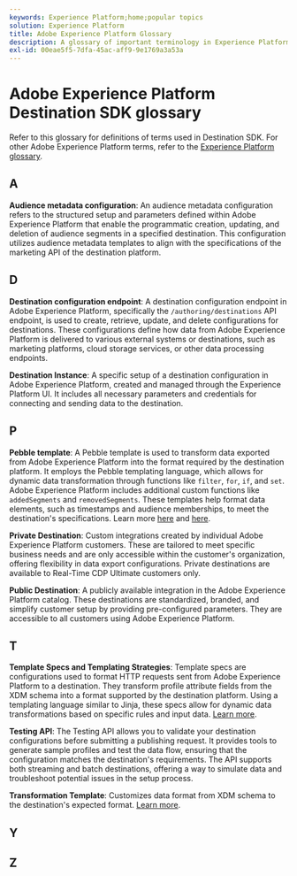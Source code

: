 ```yaml
---
keywords: Experience Platform;home;popular topics
solution: Experience Platform
title: Adobe Experience Platform Glossary
description: A glossary of important terminology in Experience Platform.
exl-id: 00eae5f5-7dfa-45ac-aff9-9e1769a3a53a
---
```

# Adobe Experience Platform Destination SDK glossary 

Refer to this glossary for definitions of terms used in Destination SDK. For other Adobe Experience Platform terms, refer to the [Experience Platform glossary](/help/landing/glossary.md).

## A

**Audience metadata configuration**: An audience metadata configuration refers to the structured setup and parameters defined within Adobe Experience Platform that enable the programmatic creation, updating, and deletion of audience segments in a specified destination. This configuration utilizes audience metadata templates to align with the specifications of the marketing API of the destination platform. 

## D

**Destination configuration endpoint**: A destination configuration endpoint in Adobe Experience Platform, specifically the `/authoring/destinations` API endpoint, is used to create, retrieve, update, and delete configurations for destinations. These configurations define how data from Adobe Experience Platform is delivered to various external systems or destinations, such as marketing platforms, cloud storage services, or other data processing endpoints.

**Destination Instance**: A specific setup of a destination configuration in Adobe Experience Platform, created and managed through the Experience Platform UI. It includes all necessary parameters and credentials for connecting and sending data to the destination.

## P

**Pebble template**: A Pebble template is used to transform data exported from Adobe Experience Platform into the format required by the destination platform. It employs the Pebble templating language, which allows for dynamic data transformation through functions like `filter`, `for`, `if`, and `set`. Adobe Experience Platform includes additional custom functions like `addedSegments` and `removedSegments`. These templates help format data elements, such as timestamps and audience memberships, to meet the destination's specifications. Learn more [here](/help/destinations/destination-sdk/functionality/destination-server/message-format.md) and [here](/help/destinations/destination-sdk/functionality/destination-server/templating-specs.md). 

**Private Destination**: Custom integrations created by individual Adobe Experience Platform customers. These are tailored to meet specific business needs and are only accessible within the customer's organization, offering flexibility in data export configurations. Private destinations are available to Real-Time CDP Ultimate customers only.

**Public Destination**: A publicly available integration in the Adobe Experience Platform catalog. These destinations are standardized, branded, and simplify customer setup by providing pre-configured parameters. They are accessible to all customers using Adobe Experience Platform.

## T

**Template Specs and Templating Strategies**: Template specs are configurations used to format HTTP requests sent from Adobe Experience Platform to a destination. They transform profile attribute fields from the XDM schema into a format supported by the destination platform. Using a templating language similar to Jinja, these specs allow for dynamic data transformations based on specific rules and input data. [Learn more](/help/destinations/destination-sdk/functionality/destination-server/templating-specs.md). 

**Testing API**: The Testing API allows you to validate your destination configurations before submitting a publishing request. It provides tools to generate sample profiles and test the data flow, ensuring that the configuration matches the destination's requirements. The API supports both streaming and batch destinations, offering a way to simulate data and troubleshoot potential issues in the setup process.

**Transformation Template**: Customizes data format from XDM schema to the destination's expected format. [Learn more](/help/destinations/destination-sdk/functionality/destination-server/message-format.md).

## Y

## Z

